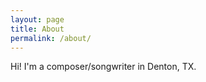 ```yaml
---
layout: page
title: About
permalink: /about/
---
```


Hi! I'm a composer/songwriter in Denton, TX. 

